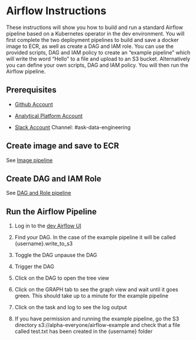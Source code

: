 # Airflow Instructions

These instructions will show you how to build and run a standard Airflow pipeline based on a Kubernetes operator in the dev environment. You will first complete the two deployment pipelines to build and save a docker image to ECR, as well as create a DAG and IAM role. You can use the provided scripts, DAG and IAM policy to create an “example pipeline” which will write the word “Hello” to a file and upload to an S3 bucket. Alternatively you can define your own scripts, DAG and IAM policy. You will then run the Airflow pipeline.

## Prerequisites

- [Github Account](get-started) 

- [Analytical Platform Account](get-started)

- [Slack Account](get-started) Channel: #ask-data-engineering

## Create image and save to ECR

See [Image pipeline](/tools/airflow/instructions/image-pipeline)

## Create DAG and IAM Role

See [DAG and Role pipeline](/tools/airflow/instructions/dag-pipeline)

## Run the Airflow Pipeline

1. Log in to the [dev Airflow UI](https://eu-west-1.console.aws.amazon.com/mwaa/home?region=eu-west-1#environments/dev/sso)

2. Find your DAG. In the case of the example pipeline it will be called {username}.write_to_s3

3. Toggle the DAG unpause the DAG

4. Trigger the DAG

5. Click on the DAG to open the tree view

6. Click on the GRAPH tab to see the graph view and wait until it goes green. This should take up to a minute for the example pipeline

7. Click on the task and log to see the log output

8. If you have permission and running the example pipeline, go the S3 directory s3://alpha-everyone/airflow-example and check that a file called test.txt has been created in the {username} folder
